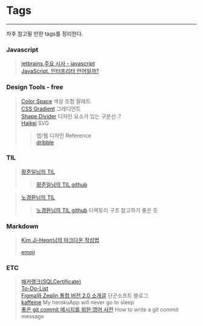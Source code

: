# Tags

---

차후 참고될 만한 tags를 정리한다.

### Javascript

> [jetbrains 주요 시사 - javascript](https://www.jetbrains.com/ko-kr/lp/devecosystem-2021/)  
> [JavaScript, 인터프리터 언어일까?](https://oowgnoj.dev/review/advanced-js-1)

### Design Tools - free

> [Color Space](https://mycolor.space/) 색상 조합 팔레트  
> [CSS Gradient](https://cssgradient.io/) 그레디언트  
> [Shape Divider](https://shapedivider.app) 디자인 요소가 있는 구분선..?  
> [Haikei](https://haikei.app) SVG
>
> > 앱/웹 디자인 Reference  
> > [dribble](https://dribbble.com)

### TIL

> [황준일님의 TIL](https://junilhwang.github.io/TIL/Vuepress/Theme/#using-theme)
>
> > [황준일님의 TIL github](https://github.com/JunilHwang/TIL)

> [노경환님의 TIL](https://kyounghwan01.github.io/blog/)
>
> > [노경환님의 TIL github](https://github.com/Kyounghwan01/blog) 디렉토리 구조 참고하기 좋은 듯

### Markdown

> [Kim Ji-Heon님의 마크다운 작성법](https://gist.github.com/ihoneymon/652be052a0727ad59601 "Kim Ji-Heon님의 How to write by markdown")
>
> [emoji](http://www.iemoji.com/)

### ETC

> [해커랭크(SQLCertificate)](https://softworking.tistory.com/502?category=775346)  
> [To-Do-List](https://sunnyk.tistory.com/category/FE%EA%B0%9C%EB%B0%9C%EC%9D%84%20%EC%9C%84%ED%95%9C%20JS%20%EC%8A%A4%ED%84%B0%EB%94%94)  
> [Figma와 Zeplin 통합 버전 2.0 소개글](https://m.blog.naver.com/tangunsoft/222101958092) 단군소프트 블로그  
> [kaffeine](https://kaffeine.herokuapp.com/) My herokuApp will never go to sleep  
> [좋은 git commit 메시지를 위한 영어 사전](https://blog.ull.im/engineering/2019/03/10/logs-on-git.html) How to write a git commit message
